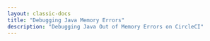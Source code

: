 ```yaml
---
layout: classic-docs
title: "Debugging Java Memory Errors"
description: "Debugging Java Out of Memory Errors on CircleCI"
---
```

